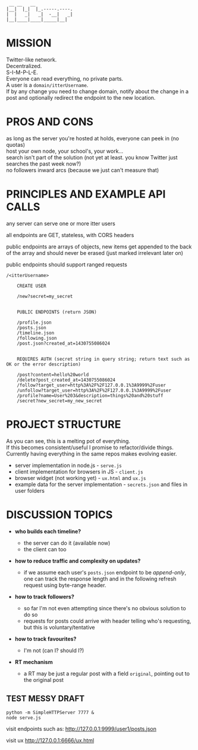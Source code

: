 	 __ __   __              
	|__|  |_|  |_.-----.----.
	|  |   _|   _|  -__|   _|
	|__|____|____|_____|__|  


# MISSION

Twitter-like network.  
Decentralized.  
S-I-M-P-L-E.  
Everyone can read everything, no private parts.  
A user is a `domain/itterUsername`.  
If by any change you need to change domain, notify about the change in a post and optionally redirect the endpoint to the new location.


# PROS AND CONS

as long as the server you're hosted at holds, everyone can peek in (no quotas)  
host your own node, your school's, your work...  
search isn't part of the solution (not yet at least. you know Twitter just searches the past week now?)  
no followers inward arcs (because we just can't measure that)


# PRINCIPLES AND EXAMPLE API CALLS

any server can serve one or more itter users

all endpoints are GET, stateless, with CORS headers  

public endpoints are arrays of objects,
new items get appended to the back of the array and should never be erased (just marked irrelevant later on)

public endpoints should support ranged requests


	/<itterUsername>
	
	    CREATE USER
	    
	    /new?secret=my_secret
	    
		
		PUBLIC ENDPOINTS (return JSON)
		
		/profile.json
		/posts.json
		/timeline.json
		/following.json
		/post.json?created_at=1430755086024


		REQUIRES AUTH (secret string in query string; return text such as OK or the error description)

		/post?content=hello%20world
		/delete?post_created_at=1430755086024
		/follow?target_user=http%3A%2F%2F127.0.0.1%3A9999%2Fuser
		/unfollow?target_user=http%3A%2F%2F127.0.0.1%3A9999%2Fuser
		/profile?name=User%203&description=things%20and%20stuff
		/secret?new_secret=my_new_secret


# PROJECT STRUCTURE

As you can see, this is a melting pot of everything.  
If this becomes consistent/useful I promise to refactor/divide things.  
Currently having everything in the same repos makes evolving easier. 

* server implementation in node.js - `serve.js`
* client implementation for browsers in JS - `client.js`
* browser widget (not working yet) - `ux.html` and `ux.js`
* example data for the server implementation - `secrets.json` and files in user folders


# DISCUSSION TOPICS

* **who builds each timeline?**
    * the server can do it (available now)
    * the client can too
    
* **how to reduce traffic and complexity on updates?**
    * if we assume each user's `posts.json` endpoint to be _append-only_,
     one can track the response length and in the following refresh request using byte-range header.
     
* **how to track followers?**
    * so far I'm not even attempting since there's no obvious solution to do so
    * requests for posts could arrive with header telling who's requesting, but this is voluntary/tentative

* **how to track favourites?**
    * I'm not (can I? should I?)

* **RT mechanism**
    * a RT may be just a regular post with a field `original`, pointing out to the original post


## TEST MESSY DRAFT

    python -m SimpleHTTPServer 7777 &
    node serve.js
    
visit endpoints such as: <http://127.0.0.1:9999/user1/posts.json>

visit ux <http://127.0.0.1:6666/ux.html>

